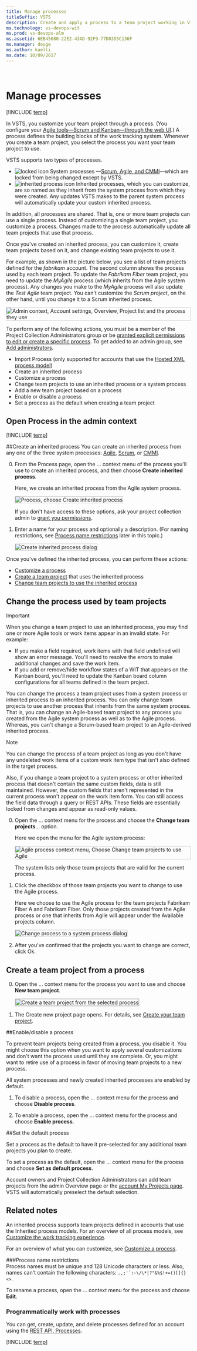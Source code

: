 ```yaml
---
title: Manage processes
titleSuffix: VSTS
description: Create and apply a process to a team project working in Visual Studio Team Services (VSTS)  
ms.technology: vs-devops-wit
ms.prod: vs-devops-alm
ms.assetid: 6EB45080-22E2-43AD-92F9-77D03D5C136F  
ms.manager: douge
ms.author: kaelli
ms.date: 10/09/2017
---
```


<!-- supports the FWLink: http://go.microsoft.com/fwlink/?LinkID=616878 --> 


# Manage processes 

[!INCLUDE [temp](../../_shared/process-feature-availability.md)]

In VSTS, you customize your team project through a process. (You configure your [Agile tools&mdash;Scrum and Kanban&mdash;through the web UI](../../../teams/about-teams-and-settings.md).) A process defines the building blocks of the work tracking system. Whenever you create a team project, you select the process you want your team project to use. 

VSTS supports two types of processes. 

- ![locked icon](_img/locked-icon.png) System processes &mdash;[Scrum, Agile, and CMMI](../../work-items/guidance/choose-process.md)&mdash;which are locked from being changed except by VSTS.   
- ![inherited process icon](_img/inherited-process-icon.png) Inherited processes, which you can customize, are so named as they inherit from the system process from which they were created. Any updates VSTS makes to the parent system process will automatically update your custom inherited process.  

In addition, all processes are shared. That is, one or more team projects can use a single process. Instead of customizing a single team project, you customize a process. Changes made to the process automatically update all team projects that use that process. 

Once you've created an inherited process, you can customize it, create team projects based on it, and change existing team projects to use it. 

For example, as shown in the picture below, you see a list of team projects defined for the *fabrikam* account. The second column shows the process used by each team project. To update the *Fabrikam Fiber* team project, you need to update the *MyAgile* process (which inherits from the Agile system process). Any changes you make to the *MyAgile* process will also update the *Test Agile* team project. You can't customize the *Scrum project*, on the other hand, until you change it to a Scrum inherited process.

<img src="_img/mprocess-overview-project-list.png" alt="Admin context, Account settings, Overview, Project list and the process they use" style="border: 1px solid #C3C3C3;" />  

To perform any of the following actions, you must be a member of the Project Collection Administrators group or be [granted explicit permissions to edit or create a specific process](../../../security/set-permissions-access-work-tracking.md#process-permissions).  To get added to an admin group, see [Add administrators](../../../security/set-project-collection-level-permissions.md). 
- Import Process (only supported for accounts that use the [Hosted XML process model](../hosted-xml-process-model.md)) 
- Create an inherited process   
- Customize a process  
- Change team projects to use an inherited process or a system process    
- Add a new team project based on a process   
- Enable or disable a process
- Set a process as the default when creating a team project

<a id="open-process-wit">  </a>
## Open Process in the admin context

[!INCLUDE [temp](../../_shared/open-process-admin-context-ts.md)]

<a id="create-inherited-process"></a>
##Create an inherited process
You can create an inherited process from any one of the three system processes: [Agile](../../work-items/guidance/agile-process.md), [Scrum](../../work-items/guidance/scrum-process.md), or [CMMI](../../work-items/guidance/cmmi-process.md).   

0. From the Process page, open the &hellip; context menu of the process you'll use to create an inherited process, and then choose **Create inherited process**. 

	Here, we create an inherited process from the Agile system process.   

	<img src="_img/mprocess-create-inherited-process.png" alt="Process, choose Create inherited process" style="border: 1px solid #C3C3C3;" />  

	If you don't have access to these options, ask your project collection admin to [grant you permissions](../../../security/set-permissions-access-work-tracking.md#process-permissions). 

0.	Enter a name for your process and optionally a description. (For naming restrictions, see [Process name restrictions](#process-naming) later in this topic.)

	<img src="_img/mprocess-create-inherited-process-dialog.png" alt="Create inherited process dialog" style="border: 1px solid #C3C3C3;" />  

Once you've defined the inherited process, you can perform these actions: 
- [Customize a process](customize-process.md)   
- [Create a team project](#create-team-project) that uses the inherited process  
- [Change team projects to use the inherited process](#migrate)        

<a id="migrate"></a>
## Change the process used by team projects   

>[!IMPORTANT]  
>When you change a team project to use an inherited process, you may find one or more Agile tools or work items appear in an invalid state. For example: 
> 
> - If you make a field required, work items with that field undefined will show an error message. You'll need to resolve the errors to make additional changes and save the work item. 
> - If you add or remove/hide workflow states of a WIT that appears on the Kanban board, you'll need to update the Kanban board column configurations for all teams defined in the team project.  

You can change the process a team project uses from a system process or inherited process to an inherited process.  You can only change team projects to use another process that inherits from the same system process. That is, you can change an Agile-based team project to any process you created from the Agile system process as well as to the Agile process. Whereas, you can't change a Scrum-based team project to an Agile-derived inherited process.  

>[!NOTE]  
>You can change the process of a team project as long as you don't have any undeleted work items of a custom work item type that isn't also defined in the target process. 
>
>Also, if you change a team project to a system process or other inherited process that doesn't contain the same custom fields, data is still maintained. However, the custom fields that aren't represented in the current process won't appear on the work item form. You can still access the field data through a query or REST APIs. These fields are essentially locked from changes and appear as read-only values.  

0. Open the &hellip; context menu for the process and choose the **Change team projects**&hellip; option. 

	Here we open the menu for the Agile system process:

	<img src="_img/mprocess-change-process-to-core-process-agile.png" alt="Agile process context menu, Choose Change team projects to use Agile" style="border: 1px solid #C3C3C3;" />  

	The system lists only those team projects that are valid for the current process.

0. Click the checkbox of those team projects you want to change to use the Agile process. 	

	Here we choose to use the Agile process for the team projects Fabrikam Fiber A and Fabrikam Fiber.  Only those projects created from the Agile process or one that inherits from Agile will appear under the Available projects column. 
 
	<img src="_img/mprocess-change-process-dialog-to-agile.png" alt="Change process to a system process dialog" style="border: 1px solid #C3C3C3;" />  

0. After  you've confirmed that the projects you want to change are correct, click Ok. 



<a id="create-team-project">  </a>
## Create a team project from a process 

0. Open the &hellip; context menu for the process you want to use and choose **New team project**.  

	<img src="_img/mprocess-create-team-project.png" alt="Create a team project from the selected process" style="border: 2px solid #C3C3C3;" />

0. The Create new project page opens. For details, see [Create your team project](../../../accounts/create-team-project.md).



<a id="enable-process">  </a>
##Enable/disable a process

To prevent team projects being created from a process, you disable it. You might choose this option when you want to apply several customizations and don't want the process used until they are complete. Or, you might want to retire use of a process in favor of moving team projects to a new process. 

All system processes and newly created inherited processes are enabled by default. 

1. To disable a process, open the &hellip; context menu for the process and choose **Disable process**. 

2. To enable a process, open the &hellip; context menu for the process and choose **Enable process**. 


<a id="default-process">  </a>
##Set the default process

Set a process as the default to have it pre-selected for any additional team projects you plan to create. 

To set a process as the default, open the &hellip; context menu for the process and choose **Set as default process**. 

Account owners and Project Collection Administrators can add team projects from the admin Overview page or the [account My Projects page](../../../user-guide/account-home-pages.md). VSTS will automatically preselect the default selection.   


## Related notes  

An inherited process supports team projects defined in accounts that use the Inherited process models. For an overview of all process models, see [Customize the work tracking experience](../customize-work.md). 

For an overview of what you can customize, see [Customize a process](customize-process.md).  




<a id="process-naming"></a>
###Process name restrictions  
Process names must be unique and 128 Unicode characters or less. Also, names can't contain the following characters: ```.,;'`:~\/\*|?"&%$!+=()[]{}<>```. 

To rename a process, open the &hellip; context menu for the process and choose **Edit**. 


<a id="process-rest-api">  </a>
### Programmatically work with processes 

You can get, create, update, and delete processes defined for an account using the [REST API, Processes](https://docs.microsoft.com/en-us/rest/api/vsts/processes/processes).


[!INCLUDE [temp](../../../_shared/help-support-shared.md)]

